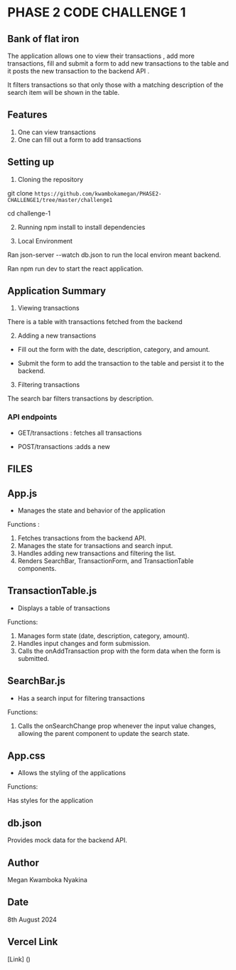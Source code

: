 # PHASE 2 CODE CHALLENGE 1

## Bank of flat iron

The application allows one to view their transactions , add more transactions, fill and submit a form to add new transactions to the table and it posts the new transaction to the backend API . 

It filters transactions so that only those with a matching description of the search item will be shown in the table.

## Features

1. One can view transactions
2. One can fill out a form to add transactions

## Setting up

1. Cloning the repository

git clone `https://github.com/kwambokamegan/PHASE2-CHALLENGE1/tree/master/challenge1`

cd challenge-1

2. Running npm install to install dependencies

3. Local Environment
 
 Ran json-server --watch db.json to run the  local environ meant backend.

 Ran  npm run dev to start the react application.

 ## Application Summary

 1. Viewing transactions 

 There is a table with transactions fetched from the backend

2. Adding a new transactions

* Fill out the form with the date, description, category, and amount.

* Submit the form to add the transaction to the table and persist it to the backend.

3. Filtering transactions 

The search bar filters transactions by description.

### API endpoints

* GET/transactions : fetches all transactions

* POST/transactions :adds a new 

## FILES 

## App.js

* Manages the state and behavior of the application

Functions :

1. Fetches transactions from the backend API.
2. Manages the state for transactions and search input.
3. Handles adding new transactions and filtering the list.
4. Renders SearchBar, TransactionForm, and TransactionTable components.
  

## TransactionTable.js

* Displays a table of transactions

Functions:

1. Manages form state (date, description, category, amount).
2. Handles input changes and form submission.
3. Calls the onAddTransaction prop with the form data when the form is submitted.

## SearchBar.js

* Has a search input for filtering transactions

Functions:

1. Calls the onSearchChange prop whenever the input value changes, allowing the parent component to update the search state.

## App.css

* Allows the styling of the applications

Functions:

Has styles for the application

## db.json

Provides mock data for the backend API.


## Author 

Megan Kwamboka  Nyakina

## Date

8th August 2024

##   Vercel Link

[Link] ()










